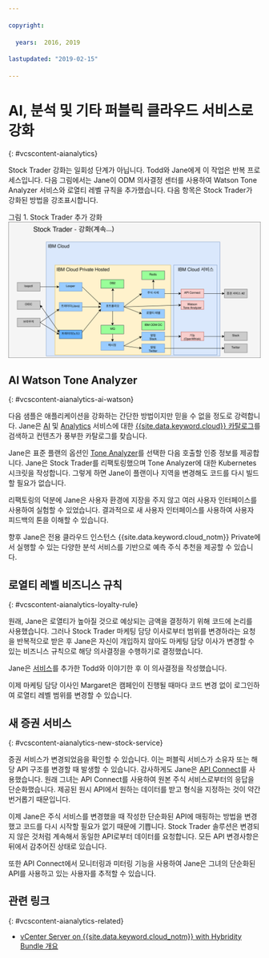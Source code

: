 ```yaml
---

copyright:

  years:  2016, 2019

lastupdated: "2019-02-15"

---
```


# AI, 분석 및 기타 퍼블릭 클라우드 서비스로 강화
{: #vcscontent-aianalytics}

Stock Trader 강화는 일회성 단계가 아닙니다. Todd와 Jane에게 이 작업은 반복 프로세스입니다. 다음 그림에서는 Jane이 ODM 의사결정 센터를 사용하여 Watson Tone Analyzer 서비스와 로열티 레벨 규칙을 추가했습니다. 다음 항목은 Stock Trader가 강화된 방법을 강조표시합니다.

그림 1. Stock Trader 추가 강화
![Stock Trader 강화 반복 결과](vcscontent-enriched.svg)

## AI Watson Tone Analyzer
{: #vcscontent-aianalytics-ai-watson}

다음 샘플은 애플리케이션을 강화하는 간단한 방법이지만 믿을 수 없을 정도로 강력합니다. Jane은 [AI](https://console.cloud.ibm.com/catalog/?category=ai) 및 [Analytics](https://console.cloud.ibm.com/catalog/?category=analytics) 서비스에 대한 [{{site.data.keyword.cloud}} 카탈로그](https://console.cloud.ibm.com/catalog/)를 검색하고 컨텐츠가 풍부한 카탈로그를 찾습니다.

Jane은 표준 플랜의 옵션인 [Tone Analyzer](https://console.cloud.ibm.com/catalog/services/tone-analyzer)를 선택한 다음 호출할 인증 정보를 제공합니다.
Jane은 Stock Trader를 리팩토링했으며 Tone Analyzer에 대한 Kubernetes 시크릿을 작성합니다. 그렇게 하면 Jane이 플랜이나 지역을 변경해도 코드를 다시 빌드할 필요가 없습니다.

리팩토링의 덕분에 Jane은 사용자 환경에 지장을 주지 않고 여러 사용자 인터페이스를 사용하여 실험할 수 있었습니다. 결과적으로 새 사용자 인터페이스를 사용하여 사용자 피드백의 톤을 이해할 수 있습니다.

향후 Jane은 전용 클라우드 인스턴스 {{site.data.keyword.cloud_notm}} Private에서 실행할 수 있는 다양한 분석 서비스를 기반으로 예측 주식 추천을 제공할 수 있습니다.

## 로열티 레벨 비즈니스 규칙
{: #vcscontent-aianalytics-loyalty-rule}

원래, Jane은 로열티가 높아질 것으로 예상되는 금액을 결정하기 위해 코드에 논리를 사용했습니다. 그러나 Stock Trader 마케팅 담당 이사로부터 범위를 변경하라는 요청을 반복적으로 받은 후 Jane은 자신이 개입하지 않아도 마케팅 담당 이사가 변경할 수 있는 비즈니스 규칙으로 해당 의사결정을 수행하기로 결정했습니다.

Jane은 [서비스](https://console.cloud.ibm.com/catalog/services/decision-optimization)를
추가한 Todd와 이야기한 후 이 의사결정을 작성했습니다.

이제 마케팅 담당 이사인 Margaret은 캠페인이 진행될 때마다 코드 변경 없이 로그인하여 로열티 레벨 범위를 변경할 수 있습니다.

## 새 증권 서비스
{: #vcscontent-aianalytics-new-stock-service}

증권 서비스가 변경되었음을 확인할 수 있습니다.
이는 퍼블릭 서비스가 소유자 또는 해당 API 구조를 변경할 때 발생할 수 있습니다. 감사하게도 Jane은 [API
Connect](https://console.cloud.ibm.com/catalog/services/api-connect)를 사용했습니다.
원래 그녀는 API Connect를 사용하여 원본 주식 서비스로부터의 응답을 단순화했습니다. 제공된 원시 API에서 원하는 데이터를 받고 형식을 지정하는 것이 약간 번거롭기 때문입니다.

이제 Jane은 주식 서비스를 변경했을 때 작성한 단순화된 API에 매핑하는 방법을 변경했고
코드를 다시 시작할 필요가 없기 때문에 기쁩니다. Stock Trader 솔루션은 변경되지 않은 것처럼 계속해서 동일한 API로부터 데이터를 요청합니다. 모든 API 변경사항은 뒤에서 감추어진 상태로 있습니다.

또한 API Connect에서 모니터링과 미터링 기능을 사용하여 Jane은 그녀의 단순화된 API를 사용하고 있는 사용자를 추적할 수
있습니다.

## 관련 링크
{: #vcscontent-aianalytics-related}

* [vCenter Server on {{site.data.keyword.cloud_notm}} with Hybridity Bundle 개요](/docs/services/vmwaresolutions/archiref/vcs?topic=vmware-solutions-vcs-hybridity-intro)

